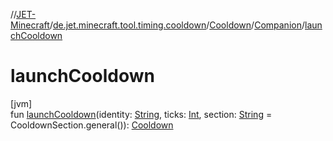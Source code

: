 //[JET-Minecraft](../../../../index.md)/[de.jet.minecraft.tool.timing.cooldown](../../index.md)/[Cooldown](../index.md)/[Companion](index.md)/[launchCooldown](launch-cooldown.md)

# launchCooldown

[jvm]\
fun [launchCooldown](launch-cooldown.md)(identity: [String](https://kotlinlang.org/api/latest/jvm/stdlib/kotlin/-string/index.html), ticks: [Int](https://kotlinlang.org/api/latest/jvm/stdlib/kotlin/-int/index.html), section: [String](https://kotlinlang.org/api/latest/jvm/stdlib/kotlin/-string/index.html) = CooldownSection.general()): [Cooldown](../index.md)
